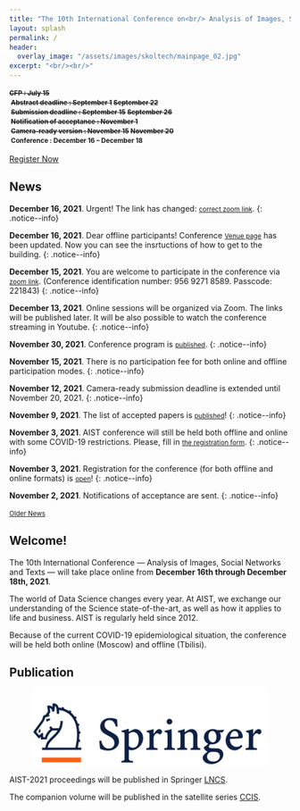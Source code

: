 ```yaml
---
title: "The 10th International Conference on<br/> Analysis of Images, Social Networks and Texts"
layout: splash
permalink: /
header:
  overlay_image: "/assets/images/skoltech/mainpage_02.jpg"
excerpt: "<br/><br/>"
---
```

<div class="text-center">
    <span style="font-weight: bold; font-size: smaller;">
    <strike>CFP : July 15</strike><br/>&nbsp;<strike>Abstract deadline : September 1</strike> <strike>September 22</strike><br/>&nbsp;<strike>Submission deadline : September 15</strike> <strike>September 26</strike><br/>&nbsp;<strike>Notification of acceptance : November 1</strike><br/>&nbsp;<strike>Camera-ready version : November 15</strike> <strike>November 20</strike><br/>&nbsp;Conference : December 16 &ndash; December 18</span><br/><br/>
      <a href="http://eepurl.com/djZwUv" target="_blank" class="btn btn--primary">Register Now</a>
</div>

<h2>News</h2>

**December 16, 2021**. Urgent! The link has changed: <a href="https://zoom.us/j/95692718589?pwd=U1ZQZHBXdG1pU2x3b0owSy9kY2Q1Zz09" style="font-size: smaller; font-decoration: italic;">correct zoom link</a>.
{: .notice--info}

**December 16, 2021**. Dear offline participants! Conference <a href="/venue" style="font-size: smaller; font-decoration: italic;">Venue page</a> has been updated. Now you can see the insrtuctions of how to get to the building.
{: .notice--info}

**December 15, 2021**. You are welcome to participate in the conference via <a href="https://zoom.us/j/95692718589?pwd=U1ZQZHBXdG1pU2x3b0owSy9kY2Q1Zz09" style="font-size: smaller; font-decoration: italic;">zoom link</a>. (Conference identification number: 956 9271 8589. Passcode: 221843)
{: .notice--info}

**December 13, 2021**. Online sessions will be organized via Zoom. The links will be published later. It will be also possible to watch the conference streaming in Youtube.
{: .notice--info}

**November 30, 2021**. Conference program is <a href="/program/program/" style="font-size: smaller; font-decoration: italic;">published</a>.
{: .notice--info}

**November 15, 2021**. There is no participation fee for both online and offline participation modes.
{: .notice--info}

**November 12, 2021**. Camera-ready submission deadline is extended until November 20, 2021.
{: .notice--info}

**November 9, 2021**. The list of accepted papers is <a href="/program/accepted/" style="font-size: smaller; font-decoration: italic;">published</a>!
{: .notice--info}

**November 3, 2021**. AIST conference will still be held both offline and online with some COVID-19 restrictions. Please, fill in <a href="http://eepurl.com/djZwUv" style="font-size: smaller; font-decoration: italic;">the registration form</a>.
{: .notice--info}

**November 3, 2021**. Registration for the conference (for both offline and online formats) is <a href="http://eepurl.com/djZwUv" style="font-size: smaller; font-decoration: italic;">open</a>!
{: .notice--info}

**November 2, 2021**. Notifications of acceptance are sent.
{: .notice--info}

<div class="text-center">
    <a href="/archive/" style="font-size: smaller; font-decoration: italic;">Older News</a>
</div>

<h2>Welcome!</h2>

The 10th International Conference — Analysis of Images, Social Networks and Texts — will take place online from <b>December 16th through December 18th, 2021</b>.

The world of Data Science changes every year. At AIST, we exchange our understanding of the Science state-of-the-art, as well as how it applies to life and business. AIST is regularly held since 2012.

Because of the current COVID-19 epidemiological situation, the conference will be held both online (Moscow) and offline (Tbilisi).

<h2>Publication</h2>

<figure>
  <a href="https://www.springer.com"><img src="/assets/images/springer.png"></a>
</figure>


AIST-2021 proceedings will be published in Springer <a href="https://www.springer.com/series/558">LNCS</a>.

The companion volume will be published in the satellite series [CCIS](https://www.springer.com/series/7899).

<!-- ВК9173 -->
